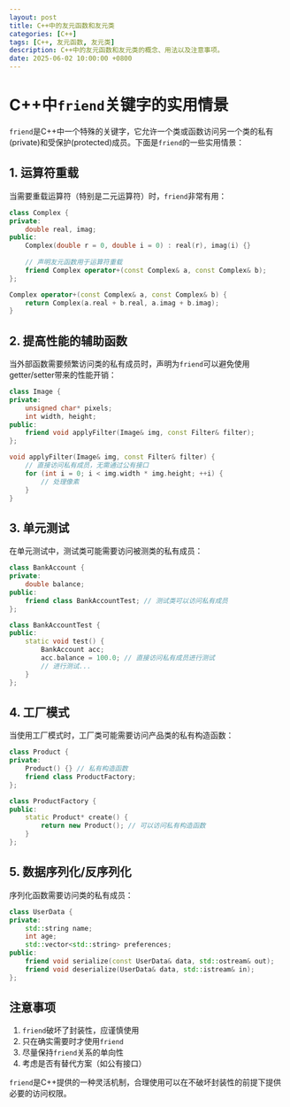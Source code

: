 ```yaml
---
layout: post
title: C++中的友元函数和友元类
categories: [C++]
tags: [C++, 友元函数, 友元类]
description: C++中的友元函数和友元类的概念、用法以及注意事项。
date: 2025-06-02 10:00:00 +0800
---
```

# C++中`friend`关键字的实用情景

`friend`是C++中一个特殊的关键字，它允许一个类或函数访问另一个类的私有(private)和受保护(protected)成员。下面是`friend`的一些实用情景：

## 1. 运算符重载

当需要重载运算符（特别是二元运算符）时，`friend`非常有用：

```cpp
class Complex {
private:
    double real, imag;
public:
    Complex(double r = 0, double i = 0) : real(r), imag(i) {}
    
    // 声明友元函数用于运算符重载
    friend Complex operator+(const Complex& a, const Complex& b);
};

Complex operator+(const Complex& a, const Complex& b) {
    return Complex(a.real + b.real, a.imag + b.imag);
}
```

## 2. 提高性能的辅助函数

当外部函数需要频繁访问类的私有成员时，声明为`friend`可以避免使用getter/setter带来的性能开销：

```cpp
class Image {
private:
    unsigned char* pixels;
    int width, height;
public:
    friend void applyFilter(Image& img, const Filter& filter);
};

void applyFilter(Image& img, const Filter& filter) {
    // 直接访问私有成员，无需通过公有接口
    for (int i = 0; i < img.width * img.height; ++i) {
        // 处理像素
    }
}
```

## 3. 单元测试

在单元测试中，测试类可能需要访问被测类的私有成员：

```cpp
class BankAccount {
private:
    double balance;
public:
    friend class BankAccountTest; // 测试类可以访问私有成员
};

class BankAccountTest {
public:
    static void test() {
        BankAccount acc;
        acc.balance = 100.0; // 直接访问私有成员进行测试
        // 进行测试...
    }
};
```

## 4. 工厂模式

当使用工厂模式时，工厂类可能需要访问产品类的私有构造函数：

```cpp
class Product {
private:
    Product() {} // 私有构造函数
    friend class ProductFactory;
};

class ProductFactory {
public:
    static Product* create() {
        return new Product(); // 可以访问私有构造函数
    }
};
```

## 5. 数据序列化/反序列化

序列化函数需要访问类的私有成员：

```cpp
class UserData {
private:
    std::string name;
    int age;
    std::vector<std::string> preferences;
public:
    friend void serialize(const UserData& data, std::ostream& out);
    friend void deserialize(UserData& data, std::istream& in);
};
```

## 注意事项

1. `friend`破坏了封装性，应谨慎使用
2. 只在确实需要时才使用`friend`
3. 尽量保持`friend`关系的单向性
4. 考虑是否有替代方案（如公有接口）

`friend`是C++提供的一种灵活机制，合理使用可以在不破坏封装性的前提下提供必要的访问权限。